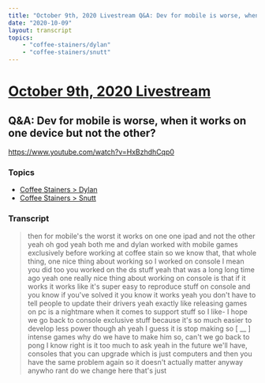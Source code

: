 ```yaml
---
title: "October 9th, 2020 Livestream Q&A: Dev for mobile is worse, when it works on one device but not the other?"
date: "2020-10-09"
layout: transcript
topics:
    - "coffee-stainers/dylan"
    - "coffee-stainers/snutt"
---
```

# [October 9th, 2020 Livestream](../2020-10-09.md)
## Q&A: Dev for mobile is worse, when it works on one device but not the other?
https://www.youtube.com/watch?v=HxBzhdhCqp0

### Topics
* [Coffee Stainers > Dylan](../topics/coffee-stainers/dylan.md)
* [Coffee Stainers > Snutt](../topics/coffee-stainers/snutt.md)

### Transcript

> then for mobile's the worst it works on one one ipad and not the other yeah oh god yeah both me and dylan worked with mobile games exclusively before working at coffee stain so we know that, that whole thing, one nice thing about working so I worked on console I mean you did too you worked on the ds stuff yeah that was a long long time ago yeah one really nice thing about working on console is that if it works it works like it's super easy to reproduce stuff on console and you know if you've solved it you know it works yeah you don't have to tell people to update their drivers yeah exactly like releasing games on pc is a nightmare when it comes to support stuff so I like- I hope we go back to console exclusive stuff because it's so much easier to develop less power though ah yeah I guess it is stop making so [ __ ] intense games why do we have to make him so, can't we go back to pong I know right is it too much to ask yeah in the future we'll have, consoles that you can upgrade which is just computers and then you have the same problem again so it doesn't actually matter anyway anywho rant do we change here that's just
